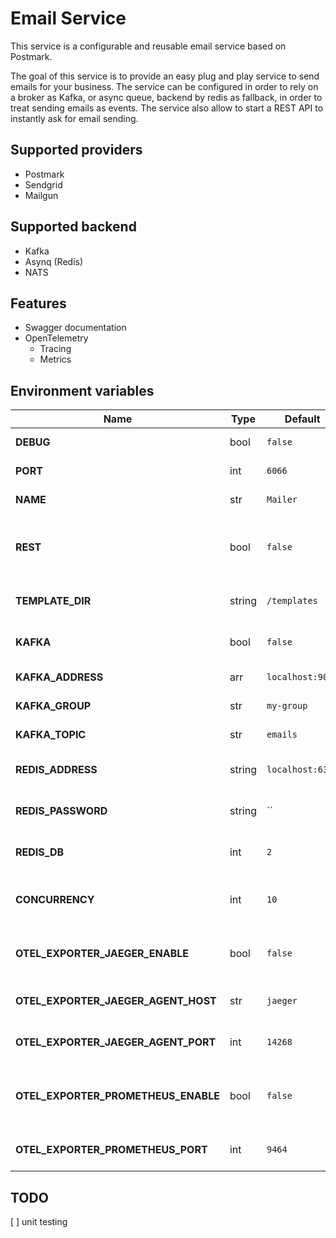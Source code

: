 # Email Service

This service is a configurable and reusable email service based on Postmark.

The goal of this service is to provide an easy plug and play service to send emails for your business.
The service can be configured in order to rely on a broker as Kafka, or async queue, backend by redis as fallback, in order to treat sending emails as events. The service also allow to start a REST API to instantly ask for email sending.

## Supported providers

- Postmark
- Sendgrid
- Mailgun

## Supported backend

- Kafka
- Asynq (Redis)
- NATS

## Features

- Swagger documentation
- OpenTelemetry
  - Tracing
  - Metrics

## Environment variables

| Name                                | Type   | Default          | Range | Description                                          |
| ----------------------------------- | ------ | ---------------- | ----- | ---------------------------------------------------- |
| **DEBUG**                           | bool   | `false`          |       | Sets logging level to Debug                          |
| **PORT**                            | int    | `6066`           |       | Bind http server to port                             |
| **NAME**                            | str    | `Mailer`         |       | Set service name                                     |
| **REST**                            | bool   | `false`          |       | Enable exposed REST API to interact with the service |
| **TEMPLATE_DIR**                    | string | `/templates`     |       | Define templates folder path                         |
| **KAFKA**                           | bool   | `false`          |       | Set kafka as broker backend                          |
| **KAFKA_ADDRESS**                   | arr    | `localhost:9092` |       | Set kafka addresses                                  |
| **KAFKA_GROUP**                     | str    | `my-group`       |       | Set kafka group name                                 |
| **KAFKA_TOPIC**                     | str    | `emails`         |       | Set kafka topic name                                 |
| **REDIS_ADDRESS**                   | string | `localhost:6379` |       | Set host address for redis backend                   |
| **REDIS_PASSWORD**                  | string | ``               |       | Set password address for redis backend               |
| **REDIS_DB**                        | int    | `2`              |       | Set redis database number                            |
| **CONCURRENCY**                     | int    | `10`             |       | Set number of concurrent workers for redis backend   |
| **OTEL_EXPORTER_JAEGER_ENABLE**     | bool   | `false`          |       | Enable OpenTelemetry based jager tracing             |
| **OTEL_EXPORTER_JAEGER_AGENT_HOST** | str    | `jaeger`         |       | Override Jaeger agent hostname                       |
| **OTEL_EXPORTER_JAEGER_AGENT_PORT** | int    | `14268`          |       | Override Jaeger agent port                           |
| **OTEL_EXPORTER_PROMETHEUS_ENABLE** | bool   | `false`          |       | Enable OpenTelemetry based prometheus metrics        |
| **OTEL_EXPORTER_PROMETHEUS_PORT**   | int    | `9464`           |       | Override Prometheus exposed port                     |

## TODO

[ ] unit testing
